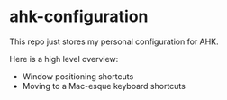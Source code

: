 # ahk-configuration

This repo just stores my personal configuration for AHK.

Here is a high level overview:
* Window positioning shortcuts
* Moving to a Mac-esque keyboard shortcuts
